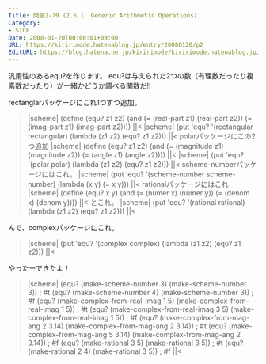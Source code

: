 ```yaml
---
Title: 問題2-79 (2.5.1  Generic Arithmetic Operations)
Category:
- SICP
Date: 2008-01-20T00:00:01+09:00
URL: https://kiririmode.hatenablog.jp/entry/20080120/p2
EditURL: https://blog.hatena.ne.jp/kiririmode/kiririmode.hatenablog.jp/atom/entry/8454420450078215645
---
```



汎用性のあるequ?を作ります。
equ?は与えられた2つの数（有理数だったり複素数だったり）が一緒かどうか調べる関数だ!!


rectanglarパッケージにこれ1つずつ追加。
>|scheme|
  (define (equ? z1 z2)
    (and (= (real-part z1) (real-part z2))
	 (= (imag-part z1) (imag-part z2))))
||<
>|scheme|
  (put 'equ? '(rectangular rectangular)
       (lambda (z1 z2) (equ? z1 z2)))
||<
polarパッケージにこの2つ追加
>|scheme|
(define (equ? z1 z2)
    (and (= (magnitude z1) (magnitude z2))
	 (= (angle z1) (angle z2))))
||<
>|scheme|
(put 'equ? '(polar polar)
       (lambda (z1 z2) (equ? z1 z2)))
||<
scheme-numberパッケージにはこれ。
>|scheme|
(put 'equ? '(scheme-number scheme-number)
       (lambda (x y) (= x y)))
||<
rationalパッケージにはこれ
>|scheme|
(define (equ? x y)
    (and (= (numer x)  (numer y))
	 (= (denom x) (denom y))))
||<
とこれ。
>|scheme|
(put 'equ? '(rational rational)
       (lambda (z1 z2) (equ? z1 z2)))
||<

んで、complexパッケージにこれ。
>|scheme|
(put 'equ? '(complex complex)
       (lambda (z1 z2) (equ? z1 z2)))
||<

やったーできたよ！
>|scheme|
(equ? (make-scheme-number 3) (make-scheme-number 3)) ; #t
(equ? (make-scheme-number 4) (make-scheme-number 3)) ; #f
(equ? (make-complex-from-real-imag 1 5) (make-complex-from-real-imag 1 5)) ; #t
(equ? (make-complex-from-real-imag 3 5) (make-complex-from-real-imag 1 5)) ; #f
(equ? (make-complex-from-mag-ang 2 3.14) (make-complex-from-mag-ang 2 3.14)) ; #t
(equ? (make-complex-from-mag-ang 5 3.14) (make-complex-from-mag-ang 2 3.14)) ; #f
(equ? (make-rational 3 5) (make-rational 3 5)) ; #t
(equ? (make-rational 2 4) (make-rational 3 5)) ; #f
||<
